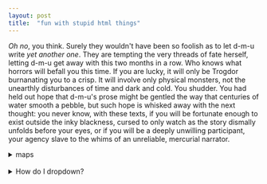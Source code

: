 ```yaml
---
layout: post
title:  "fun with stupid html things"
---
```


_Oh no_, you think. Surely they wouldn't have been so foolish as to let d-m-u write _yet another one_. They are tempting the very threads of fate herself, letting d-m-u get away with this two months in a row. Who knows what horrors will befall you this time. If you are lucky, it will only be Trogdor burnanating you to a crisp. It will involve only physical monsters, not the unearthly disturbances of time and dark and cold. You shudder. You had held out hope that d-m-u's prose might be gentled the way that centuries of water smooth a pebble, but such hope is whisked away with the next thought: you never know, with these texts, if you will be fortunate enough to exist outside the inky blackness, cursed to only watch as the story dismally unfolds before your eyes, or if you will be a deeply unwilling participant, your agency slave to the whims of an unreliable, mercurial narrator.
  
<details>
<summary>maps</summary>
You are the you of the present, reading in frustration, wanting nothing more than to tear your eyes off the page and get back to the important business of living. She sure is taking her time moving off of this introduction thing or whatever it is, you think. Maybe it is a trap introduction, maybe the introduction is a misrepresentation. Maybe it exists solely to protect copyrights. You wonder if the text is to scale, you peer at it from a few different angles, suspicious. Is it a one-to-one story? But the text does not answer, no matter how desperately you plead for answers. The phonemes and vowels stay flat and silent, offering your suspicions no tread. You do not have even the safety of a world that lacks e's in this variant. The visual offers no clues, and you wonder how you would know if you were in fact inhabiting the real. 
</details>

</br>
<details>
<summary>How do I dropdown?</summary>
<br>
<code> This is how you dropdown. </code> </br>
This is how you dropdown.
</details>
